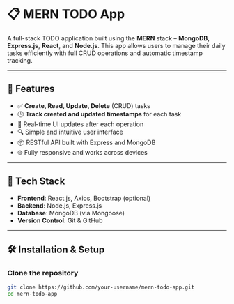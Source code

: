 # 📋 MERN TODO App

A full-stack TODO application built using the **MERN** stack – **MongoDB**, **Express.js**, **React**, and **Node.js**. This app allows users to manage their daily tasks efficiently with full CRUD operations and automatic timestamp tracking.

---

## 🚀 Features

- ✅ **Create, Read, Update, Delete** (CRUD) tasks
- 🕒 **Track created and updated timestamps** for each task
- 🔄 Real-time UI updates after each operation
- 🔍 Simple and intuitive user interface
- 📦 RESTful API built with Express and MongoDB
- 🌐 Fully responsive and works across devices

---

## 📂 Tech Stack

- **Frontend**: React.js, Axios, Bootstrap (optional)
- **Backend**: Node.js, Express.js
- **Database**: MongoDB (via Mongoose)
- **Version Control**: Git & GitHub

---

## 🛠️ Installation & Setup

### Clone the repository

```bash
git clone https://github.com/your-username/mern-todo-app.git
cd mern-todo-app
